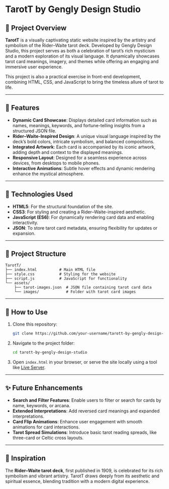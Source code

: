 # **TarotT by Gengly Design Studio**

## 🌟 **Project Overview**
**TarotT** is a visually captivating static website inspired by the artistry and symbolism of the Rider–Waite tarot deck. Developed by Gengly Design Studio, this project serves as both a celebration of tarot’s rich mysticism and a modern exploration of its visual language. It dynamically showcases tarot card meanings, imagery, and themes while offering an engaging and immersive user experience.

This project is also a practical exercise in front-end development, combining HTML, CSS, and JavaScript to bring the timeless allure of tarot to life.

---

## 🎨 **Features**
- **Dynamic Card Showcase**: Displays detailed card information such as names, meanings, keywords, and fortune-telling insights from a structured JSON file.
- **Rider–Waite-Inspired Design**: A unique visual language inspired by the deck’s bold colors, intricate symbolism, and balanced compositions.
- **Integrated Artwork**: Each card is accompanied by its iconic artwork, adding depth and context to the displayed meanings.
- **Responsive Layout**: Designed for a seamless experience across devices, from desktops to mobile phones.
- **Interactive Animations**: Subtle hover effects and dynamic rendering enhance the mystical atmosphere.

---

## 🚀 **Technologies Used**
- **HTML5**: For the structural foundation of the site.
- **CSS3**: For styling and creating a Rider–Waite-inspired aesthetic.
- **JavaScript (ES6)**: For dynamically rendering card data and enabling interactivity.
- **JSON**: To store tarot card metadata, ensuring flexibility for updates or expansion.

---

## 📂 **Project Structure**
```
TarotT/
├── index.html          # Main HTML file
├── style.css           # Styling for the website
├── script.js           # JavaScript for functionality
└── assets/
    ├── tarot-images.json  # JSON file containing tarot card data
    └── images/            # Folder with tarot card images
```

---

## 🎯 **How to Use**
1. Clone this repository:
   ```bash
   git clone https://github.com/your-username/tarott-by-gengly-design-studio.git
   ```
2. Navigate to the project folder:
   ```bash
   cd tarott-by-gengly-design-studio
   ```
3. Open `index.html` in your browser, or serve the site locally using a tool like [Live Server](https://marketplace.visualstudio.com/items?itemName=ritwickdey.LiveServer).

---

## ✨ **Future Enhancements**
- **Search and Filter Features**: Enable users to filter or search for cards by name, keywords, or arcana.
- **Extended Interpretations**: Add reversed card meanings and expanded interpretations.
- **Card Flip Animations**: Enhance user engagement with smooth animations for card interactions.
- **Tarot Spread Simulations**: Introduce basic tarot reading spreads, like three-card or Celtic cross layouts.

---

## 🔮 **Inspiration**
The **Rider–Waite tarot deck**, first published in 1909, is celebrated for its rich symbolism and vibrant artistry. TarotT draws deeply from its aesthetic and spiritual essence, blending tradition with a modern digital experience.
